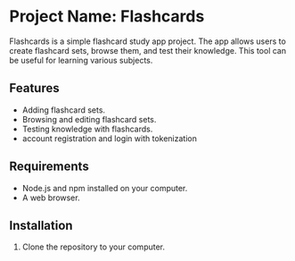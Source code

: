 # Project Name: Flashcards

Flashcards is a simple flashcard study app project. The app allows users to create flashcard sets, browse them, and test their knowledge. This tool can be useful for learning various subjects.

## Features

- Adding flashcard sets.
- Browsing and editing flashcard sets.
- Testing knowledge with flashcards.
- account registration and login with tokenization


## Requirements

- Node.js and npm installed on your computer.
- A web browser.

## Installation

1. Clone the repository to your computer.
